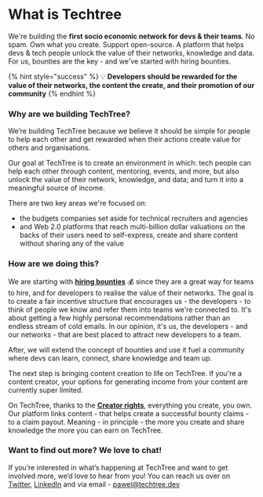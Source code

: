 # What is Techtree

We're building the **first socio economic network for devs & their teams**. No spam. Own what you create. Support open-source. A platform that helps devs & tech people unlock the value of their networks, knowledge and data. For us, bounties are the key - and we've started with hiring bounties.

{% hint style="success" %}
💡 **Developers should be rewarded for the value of their networks, the content the create, and their promotion of our community**
{% endhint %}

### Why are we building TechTree?

We’re building TechTree because we believe it should be simple for people to help each other and get rewarded when their actions create value for others and organisations.

Our goal at TechTree is to create an environment in which: tech people can help each other through content, mentoring, events, and more, but also unlock the value of their network, knowledge, and data; and turn it into a meaningful source of income.

There are two key areas we're focused on:

* the budgets companies set aside for technical recruiters and agencies
* and Web 2.0 platforms that reach multi-billion dollar valuations on the backs of their users need to self-express, create and share content without sharing any of the value

### How are we doing this?

We are starting with [**hiring bounties**](how-it-works/how-bounties-work/hiring-bounties/) 💰 since they are a great way for teams to hire, and for developers to realise the value of their networks. The goal is to create a fair incentive structure that encourages us - the developers - to think of people we know and refer them into teams we're connected to. It's about getting a few highly personal recommendations rather than an endless stream of cold emails. In our opinion, it's us, the developers - and our networks - that are best placed to attract new developers to a team.

After, we will extend the concept of bounties and use it fuel a community where devs can learn, connect, share knowledge and team up.

The next step is bringing content creation to life on TechTree. If you're a content creator, your options for generating income from your content are currently super limited.

On TechTree, thanks to the [**Creator rights**](how-it-works/how-bounties-work/hiring-bounties/roles-within-the-hiring-bounties/creator-rights.md), everything you create, you own. Our platform links content - that helps create a successful bounty claims - to a claim payout. Meaning - in principle - the more you create and share knowledge the more you can earn on TechTree.



### Want to find out more? We love to chat!

If you’re interested in what’s happening at TechTree and want to get involved more, we’d love to hear from you! You can reach us over on [Twitter](https://twitter.com/TechTree\_dev), [LinkedIn](https://www.linkedin.com/company/techtreedev) and via email - [pawel@techtree.dev](https://app.gitbook.com/u/kshYdooD3ZXhZl3VnRMkIe3RcOG2)
